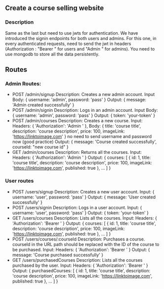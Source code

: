 ## Create a course selling website

### Description

Same as the last but  need to use jwts for authentication.
We have introduced the signin endpoints for both users and admins.
For this one, in every authenticated requests, need to send the jwt in headers (Authorization : "Bearer <actual token>" for users and "Admin <actual token>" for admins).
You need to use mongodb to store all the data persistently.

## Routes

### Admin Routes:

- POST /admin/signup
  Description: Creates a new admin account.
  Input Body: { username: 'admin', password: 'pass' }
  Output: { message: 'Admin created successfully' }
- POST /admin/signin
  Description: Logs in an admin account.
  Input Body: { username: 'admin', password: 'pass' }
  Output: { token: 'your-token' }
- POST /admin/courses
  Description: Creates a new course.
  Input: Headers: { 'Authorization': 'Admin <your-token>' }, Body: { title: 'course title', description: 'course description', price: 100, imageLink: 'https://linktoimage.com' } no need
  to send username and password now (good practice)
  Output: { message: 'Course created successfully', courseId: "new course id" }
- GET /admin/courses
  Description: Returns all the courses.
  Input: Headers: { 'Authorization': 'Admin <your-token>' }
  Output: { courses: [ { id: 1, title: 'course title', description: 'course description', price: 100, imageLink: 'https://linktoimage.com', published: true }, ... ] }

### User routes

- POST /users/signup
  Description: Creates a new user account.
  Input: { username: 'user', password: 'pass' }
  Output: { message: 'User created successfully' }
- POST /users/signin
  Description: Logs in a user account.
  Input: { username: 'user', password: 'pass' }
  Output: { token: 'your-token' }
- GET /users/courses
  Description: Lists all the courses.
  Input: Headers: { 'Authorization': 'Bearer <your-token>' }
  Output: { courses: [ { id: 1, title: 'course title', description: 'course description', price: 100, imageLink: 'https://linktoimage.com', published: true }, ... ] }
- POST /users/courses/:courseId
  Description: Purchases a course. courseId in the URL path should be replaced with the ID of the course to be purchased.
  Input: Headers: { 'Authorization': 'Bearer <your-token>' }
  Output: { message: 'Course purchased successfully' }
- GET /users/purchasedCourses
  Description: Lists all the courses purchased by the user.
  Input: Headers: { 'Authorization': 'Bearer <your-token>' }
  Output: { purchasedCourses: [ { id: 1, title: 'course title', description: 'course description', price: 100, imageLink: 'https://linktoimage.com', published: true }, ... ] }
